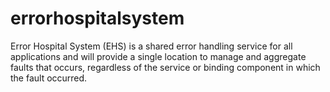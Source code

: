 # errorhospitalsystem
Error Hospital System (EHS) is a shared error handling service for all applications and will provide a single location to manage and aggregate faults that occurs, regardless of the service or binding component in which the fault occurred.
